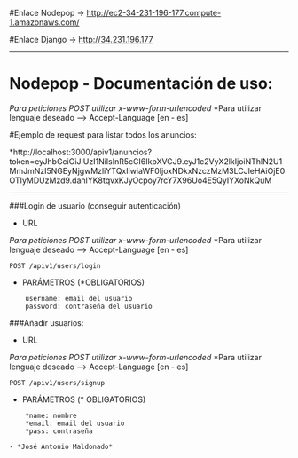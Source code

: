 #Enlace Nodepop -> http://ec2-34-231-196-177.compute-1.amazonaws.com/

#Enlace Django -> http://34.231.196.177

----------------------------------------------------------------------------------

# Nodepop - Documentación de uso:

*Para peticiones POST utilizar x-www-form-urlencoded*
*Para utilizar lenguaje deseado --> Accept-Language [en - es]


#Ejemplo de request para listar todos los anuncios:

*http://localhost:3000/apiv1/anuncios?token=eyJhbGciOiJIUzI1NiIsInR5cCI6IkpXVCJ9.eyJ1c2VyX2lkIjoiNThlN2U1MmJmNzI5NGEyNjgwMzliYTQxIiwiaWF0IjoxNDkxNzczMzM3LCJleHAiOjE0OTIyMDUzMzd9.dahlYK8tqvxKJyOcpoy7rcY7X96Uo4E5QyIYXoNkQuM


***

###Login de usuario (conseguir autenticación)
* URL


*Para peticiones POST utilizar x-www-form-urlencoded*
*Para utilizar lenguaje deseado --> Accept-Language [en - es]

```
POST /apiv1/users/login
```

* PARÁMETROS (*OBLIGATORIOS)

```
	username: email del usuario
	password: contraseña del usuario

```

###Añadir usuarios:
* URL


*Para peticiones POST utilizar x-www-form-urlencoded*
*Para utilizar lenguaje deseado --> Accept-Language [en - es]

```
POST /apiv1/users/signup
```

* PARÁMETROS (* OBLIGATORIOS)

```
	*name: nombre
	*email: email del usuario
	*pass: contraseña

```



	- *José Antonio Maldonado*